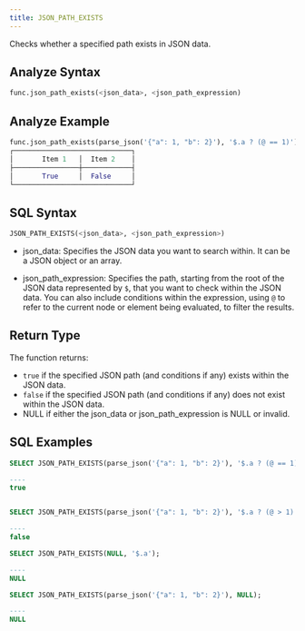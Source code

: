 ```yaml
---
title: JSON_PATH_EXISTS
---
```


Checks whether a specified path exists in JSON data.

## Analyze Syntax

```python
func.json_path_exists(<json_data>, <json_path_expression)
```

## Analyze Example

```python
func.json_path_exists(parse_json('{"a": 1, "b": 2}'), '$.a ? (@ == 1)'), func.json_path_exists(parse_json('{"a": 1, "b": 2}'), '$.a ? (@ > 1)')
┌─────────────────────────────┐
│       Item 1   │  Item 2    │
├────────────────┼────────────┤
│       True     │  False     │
└─────────────────────────────┘
```

## SQL Syntax

```sql
JSON_PATH_EXISTS(<json_data>, <json_path_expression>)
```

- json_data: Specifies the JSON data you want to search within. It can be a JSON object or an array.

- json_path_expression: Specifies the path, starting from the root of the JSON data represented by `$`, that you want to check within the JSON data. You can also include conditions within the expression, using `@` to refer to the current node or element being evaluated, to filter the results.

## Return Type

The function returns:

- `true` if the specified JSON path (and conditions if any) exists within the JSON data.
- `false` if the specified JSON path (and conditions if any) does not exist within the JSON data.
- NULL if either the json_data or json_path_expression is NULL or invalid.

## SQL Examples

```sql
SELECT JSON_PATH_EXISTS(parse_json('{"a": 1, "b": 2}'), '$.a ? (@ == 1)');

----
true


SELECT JSON_PATH_EXISTS(parse_json('{"a": 1, "b": 2}'), '$.a ? (@ > 1)');

----
false

SELECT JSON_PATH_EXISTS(NULL, '$.a');

----
NULL

SELECT JSON_PATH_EXISTS(parse_json('{"a": 1, "b": 2}'), NULL);

----
NULL
```